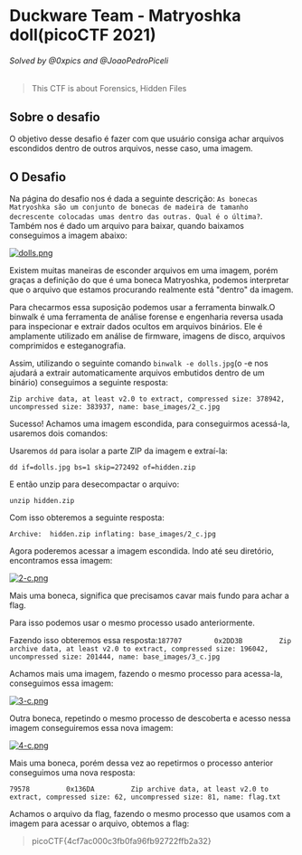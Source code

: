 # Duckware Team - Matryoshka doll(picoCTF 2021)

###### Solved by @0xpics and @JoaoPedroPiceli

> This CTF is about Forensics, Hidden Files

## Sobre o desafio

O objetivo desse desafio é fazer com que usuário consiga achar arquivos escondidos dentro de outros arquivos, nesse caso, uma imagem.

## O Desafio

Na página do desafio nos é dada a seguinte descrição: `As bonecas Matryoshka são um conjunto de bonecas de madeira de tamanho decrescente colocadas umas dentro das outras. Qual é o última?`. Também nos é dado um arquivo para baixar, quando baixamos conseguimos a imagem abaixo:


[![dolls.png](https://i.postimg.cc/tTRtXpgh/dolls.png)](https://postimg.cc/NyVrDhmM)

Existem muitas maneiras de esconder arquivos em uma imagem, porém graças a definição do que é uma boneca Matryoshka, podemos interpretar que o arquivo que estamos procurando realmente está "dentro" da imagem.

Para checarmos essa suposição podemos usar a ferramenta binwalk.O binwalk é uma ferramenta de análise forense e engenharia reversa usada para inspecionar e extrair dados ocultos em arquivos binários. Ele é amplamente utilizado em análise de firmware, imagens de disco, arquivos comprimidos e esteganografia.

Assim, utilizando o seguinte comando `binwalk -e dolls.jpg`(o -e nos ajudará a extrair automaticamente arquivos embutidos dentro de um binário) conseguimos a seguinte resposta:

`Zip archive data, at least v2.0 to extract, compressed size: 378942, uncompressed size: 383937, name: base_images/2_c.jpg`

Sucesso! Achamos uma imagem escondida, para conseguirmos acessá-la, usaremos dois comandos:

Usaremos `dd` para isolar a parte ZIP da imagem e extraí-la:

`dd if=dolls.jpg bs=1 skip=272492 of=hidden.zip`

E então unzip para desecompactar o arquivo:

`unzip hidden.zip`

Com isso obteremos a seguinte resposta:

`Archive:  hidden.zip
  inflating: base_images/2_c.jpg  `
  
Agora poderemos acessar a imagem escondida. Indo até seu diretório, encontramos essa imagem:

[![2-c.png](https://i.postimg.cc/PqSBpMsJ/2-c.png)](https://postimg.cc/jWJ8BPjY)

Mais uma boneca, significa que precisamos cavar mais fundo para achar a flag.

Para isso podemos usar o mesmo processo usado anteriormente.

Fazendo isso obteremos essa resposta:`187707        0x2DD3B         Zip archive data, at least v2.0 to extract, compressed size: 196042, uncompressed size: 201444, name: base_images/3_c.jpg`

Achamos mais uma imagem, fazendo o mesmo processo para acessa-la, conseguimos essa imagem:

[![3-c.png](https://i.postimg.cc/sxh8LdBG/3-c.png)](https://postimg.cc/m1T8cnyT)

Outra boneca, repetindo o mesmo processo de descoberta e acesso nessa imagem conseguiremos essa nova imagem:

[![4-c.png](https://i.postimg.cc/KvtwrbSd/4-c.png)](https://postimg.cc/kBXTqk5c)

Mais uma boneca, porém dessa vez ao repetirmos o processo anterior conseguimos uma nova resposta:

`79578         0x136DA         Zip archive data, at least v2.0 to extract, compressed size: 62, uncompressed size: 81, name: flag.txt`

Achamos o arquivo da flag, fazendo o mesmo processo que usamos com a imagem para acessar o arquivo, obtemos a flag:

>picoCTF{4cf7ac000c3fb0fa96fb92722ffb2a32}
